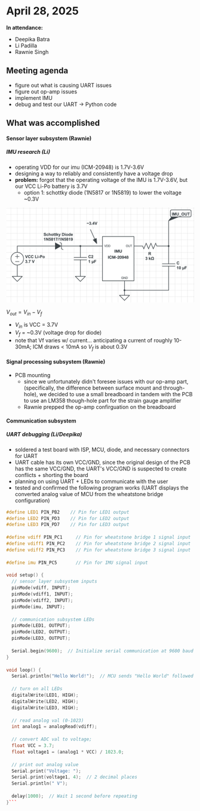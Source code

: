 # April 28, 2025
**In attendance:**
- Deepika Batra
- Li Padilla
- Rawnie Singh

## Meeting agenda
- figure out what is causing UART issues
- figure out op-amp issues
- implement IMU
- debug and test our UART -> Python code

## What was accomplished
#### Sensor layer subsystem (Rawnie)
##### IMU research (Li)
- operating VDD for our imu (ICM-20948) is 1.7V-3.6V
- designing a way to reliably and consistently have a voltage drop
- **problem:** forgot that the operating voltage of the IMU is 1.7V-3.6V, but our VCC Li-Po battery is 3.7V
  - option 1: schottky diode (1N5817 or 1N5819) to lower the voltage ~0.3V

![new IMU schematic](../Images/imuschematic.png)

$V_{out}=V_{in} - V_f$
- $V_{in}$ is VCC = 3.7V
- $V_f$ = ~0.3V (voltage drop for diode)
- note that Vf varies w/ current... anticipating a current of roughly 10-30mA; ICM draws < 10mA so $V_f$ is about 0.3V

#### Signal processing subsystem (Rawnie)
- PCB mounting
    - since we unfortunately didn't foresee issues with our op-amp part, (specifically, the difference between surface mount and through-hole), we decided to use a small breadboard in tandem with the PCB to use an LM358 though-hole part for the strain gauge amplifier
    - Rawnie prepped the op-amp confirguation on the breadboard 

#### Communication subsystem
##### UART debugging (Li/Deepika)
- soldered a test board with ISP, MCU, diode, and necessary connectors for UART
- UART cable has its own VCC/GND, since the original design of the PCB has the same VCC/GND, the UART's VCC/GND is suspected to create conflicts + shorting the board
- planning on using UART + LEDs to communicate with the user
- tested and confirmed the following program works (UART displays the converted analog value of MCU from the wheatstone bridge configuration)

```ino
#define LED1 PIN_PB2    // Pin for LED1 output
#define LED2 PIN_PD3    // Pin for LED2 output
#define LED3 PIN_PD7    // Pin for LED3 output

#define vdiff PIN_PC1     // Pin for wheatstone bridge 1 signal input
#define vdiff1 PIN_PC2    // Pin for wheatstone bridge 2 signal input
#define vdiff2 PIN_PC3    // Pin for wheatstone bridge 3 signal input

#define imu PIN_PC5       // Pin for IMU signal input

void setup() {
  // sensor layer subsystem inputs
  pinMode(vdiff, INPUT);
  pinMode(vdiff1, INPUT);
  pinMode(vdiff2, INPUT);
  pinMode(imu, INPUT);

  // communication subsystem LEDs
  pinMode(LED1, OUTPUT);
  pinMode(LED2, OUTPUT);
  pinMode(LED3, OUTPUT);

  Serial.begin(9600);  // Initialize serial communication at 9600 baud
}

void loop() {
  Serial.println("Hello World!");  // MCU sends "Hello World" followed by a newline

  // turn on all LEDs
  digitalWrite(LED1, HIGH);
  digitalWrite(LED2, HIGH);
  digitalWrite(LED3, HIGH);

  // read analog val (0-1023)
  int analog1 = analogRead(vdiff);

  // convert ADC val to voltage; 
  float VCC = 3.7;
  float voltage1 = (analog1 * VCC) / 1023.0;

  // print out analog value
  Serial.print("Voltage: ");
  Serial.print(voltage1, 4);  // 2 decimal places
  Serial.println(" V");
 
  delay(1000);  // Wait 1 second before repeating
}```